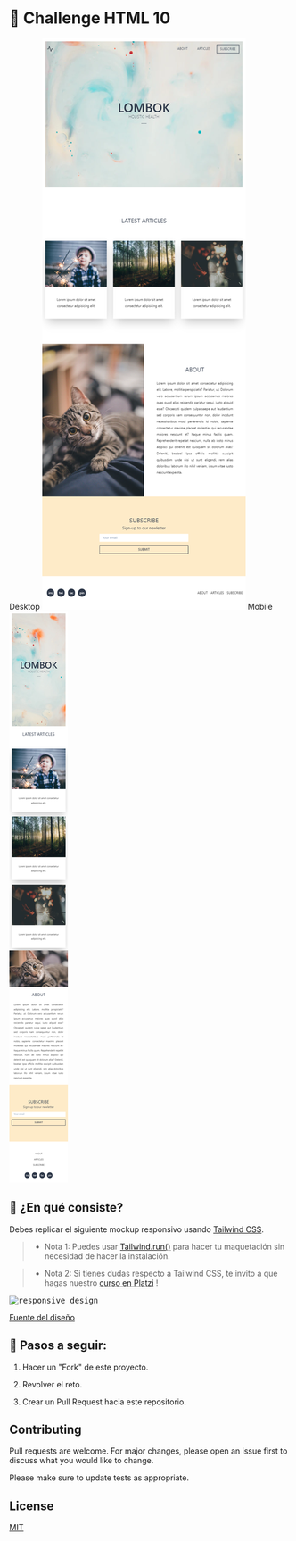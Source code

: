 # 🎏 Challenge HTML 10
Desktop
  ![](./screenshot-desktop.png)
Mobile
  ![](./screenshot-mobile.png)


## 🎏 ¿En qué consiste?


Debes replicar el siguiente mockup responsivo usando [Tailwind CSS](https://tailwindcss.com/).



> * Nota 1: Puedes usar [Tailwind.run()](https://tailwind.run/new) para hacer tu maquetación sin necesidad de hacer la instalación.

> * Nota 2: Si tienes dudas respecto a Tailwind CSS, te invito a que hagas nuestro [curso en Platzi](https://platzi.com/clases/tailwind-css/) !



<kbd>

<img  src="https://i.ibb.co/qDnvKZP/Wouldn-t-you-agree-that-effective-presentation-is-key-to-making-the-right-impression-The-Lombok-Temp.jpg"  alt="responsive design" />

</kbd>



[Fuente del diseño](https://creativemarket.com/delightful.design/2798793-UI-Kit-Lombok)



## 🎏 Pasos a seguir:



1. Hacer un "Fork" de este proyecto.

2. Revolver el reto.

3. Crear un Pull Request hacia este repositorio.



## Contributing
Pull requests are welcome. For major changes, please open an issue first to discuss what you would like to change.

Please make sure to update tests as appropriate.

## License
[MIT](https://choosealicense.com/licenses/mit/)
